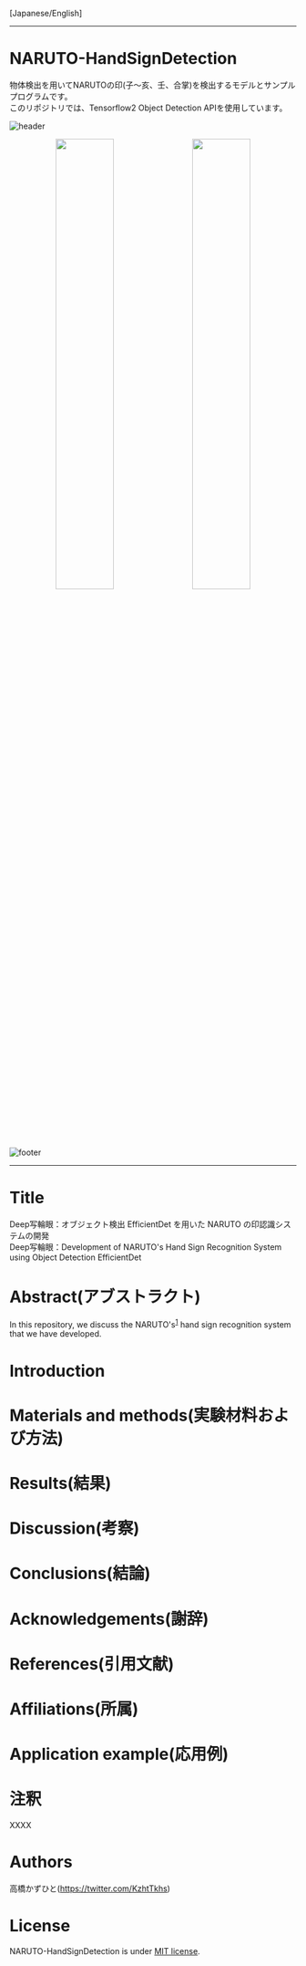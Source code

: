 [Japanese/English]

---
# NARUTO-HandSignDetection
物体検出を用いてNARUTOの印(子～亥、壬、合掌)を検出するモデルとサンプルプログラムです。<br>
このリポジトリでは、Tensorflow2 Object Detection APIを使用しています。

![header](https://user-images.githubusercontent.com/37477845/95489808-4fb55c80-09d2-11eb-95f0-c3cdc6d55d83.png)
<div align="center">

<img src="https://user-images.githubusercontent.com/37477845/95489944-78d5ed00-09d2-11eb-96f6-a687b012c413.gif" width="45%">　<img src="https://user-images.githubusercontent.com/37477845/95490010-93a86180-09d2-11eb-8185-e50fd2b5c137.gif" width="45%">

<!-- ![21](https://user-images.githubusercontent.com/37477845/95489944-78d5ed00-09d2-11eb-96f6-a687b012c413.gif)![22](https://user-images.githubusercontent.com/37477845/95490010-93a86180-09d2-11eb-8185-e50fd2b5c137.gif) -->
</div>

![footer](https://user-images.githubusercontent.com/37477845/95489817-5348e380-09d2-11eb-9df0-3ddd06703c55.png)

---

# Title
Deep写輪眼：オブジェクト検出 EfficientDet を用いた NARUTO の印認識システムの開発<br>
Deep写輪眼：Development of NARUTO's Hand Sign Recognition System using Object Detection EfficientDet

# Abstract(アブストラクト)
In this repository, we discuss the NARUTO's<sup>[1](#cite_note-1)</sup> hand sign recognition system that we have developed. <br>

# Introduction

# Materials and methods(実験材料および方法)

# Results(結果)

# Discussion(考察)

# Conclusions(結論)

# Acknowledgements(謝辞)

# References(引用文献)

# Affiliations(所属)

# Application example(応用例)

# 注釈
<div id="cite_note-1">XXXX</div>

# Authors
高橋かずひと(https://twitter.com/KzhtTkhs)

# License 
NARUTO-HandSignDetection is under [MIT license](https://en.wikipedia.org/wiki/MIT_License).
